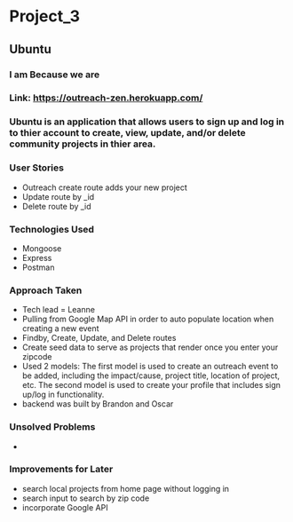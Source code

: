 # Project_3

## Ubuntu
### I am Because we are

### Link: https://outreach-zen.herokuapp.com/

### Ubuntu is an application that allows users to sign up and log in to thier account to create, view, update, and/or delete community projects in thier area.

### User Stories 
- Outreach create route adds your new project
- Update route by _id
- Delete route by _id 

### Technologies Used 
- Mongoose
- Express
- Postman

### Approach Taken
- Tech lead = Leanne
- Pulling from Google Map API in order to auto populate location when creating a new event
- Findby, Create, Update, and Delete routes
- Create seed data to serve as projects that render once you enter your zipcode
- Used 2 models: The first model is used to create an outreach event to be added, including the impact/cause, project title, location of project, etc. The second model is used to create your profile that includes sign up/log in functionality. 
- backend was built by Brandon and Oscar

### Unsolved Problems
-

### Improvements for Later
- search local projects from home page without logging in
- search input to search by zip code
- incorporate Google API
